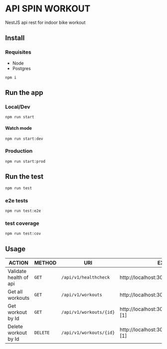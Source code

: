 # API SPIN WORKOUT
NestJS api rest for indoor bike workout

## Install

### Requisites
- Node
- Postgres

`npm i`

## Run the app

### Local/Dev
`npm run start`

#### Watch mode
`npm run start:dev`

### Production
`npm run start:prod`

## Run the test
`npm run test`

### e2e tests
`npm run test:e2e`

### test coverage
`npm run test:cov`

## Usage

| ACTION | METHOD  | URI               | EXAMPLE               | 
|--------|---------|-------------------|-----------------------|
| Validate health of api | `GET`   | `/api/v1/healthcheck` |  http://localhost:3000/api/v1/healthcheck |
| Get all workouts | `GET`   | `/api/v1/workouts` |  http://localhost:3000/api/v1/workouts |
| Get workout by Id | `GET`   | `/api/v1/workouts/{id}` |  http://localhost:3000/api/v1/workouts/{id} [1] |
| Delete workout by Id | `DELETE`   | `/api/v1/workouts/{id}` |  http://localhost:3000/api/v1/workouts/{id} [1] |
